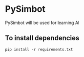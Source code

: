 # PySimbot
PySimbot will be used for learning AI

## To install dependencies
`pip install -r requirements.txt`